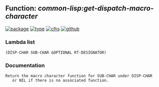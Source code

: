 ## Function: ***common-lisp:get-dispatch-macro-character***
[![package](https://img.shields.io/badge/Package-COMMON--LISP-5f9ea0.svg?style=social&colorA=999999)](../) [![type](https://img.shields.io/badge/Type-Function-5f9ea0.svg?style=social&colorA=999999)](../#function) [![clhs](https://img.shields.io/badge/CLHS-GET--DISPATCH--MACRO--CHARACTER-5f9ea0.svg?style=social&colorA=999999)](http://www.lispworks.com/documentation/HyperSpec/Body/f_set__1.htm) [![github](https://img.shields.io/badge/GitHub-View_the_source-5f9ea0.svg?style=social&colorA=999999&logo=github)](https://github.com/sbcl/sbcl/blob/master/src/code/reader.lisp/) 
### Lambda list
```
(DISP-CHAR SUB-CHAR &OPTIONAL RT-DESIGNATOR)
```
### Documentation
```
Return the macro character function for SUB-CHAR under DISP-CHAR
   or NIL if there is no associated function.
```
